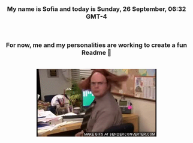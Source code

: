 


<div align="center">
<h3 >My name is Sofia and today is Sunday, 26 September, 06:32 GMT-4</h3><br>
<h3 >For now, me and my personalities are working to create a fun Readme 👋
</h3><br>
<img src='img/dwight.gif' alt='working...'/>
</div>
